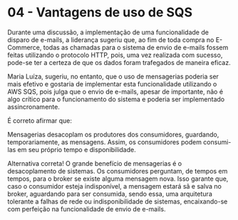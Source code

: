 
# 04 - Vantagens de uso de SQS


Durante uma discussão, a implementação de uma funcionalidade de disparo de e-mails, a liderança sugeriu que, ao fim de toda compra no E-Commerce, todas as chamadas para o sistema de envio de e-mails fossem feitas utilizando o protocolo HTTP, pois, uma vez realizada com sucesso, pode-se ter a certeza de que os dados foram trafegados de maneira eficaz.

Maria Luíza, sugeriu, no entanto, que o uso de mensagerias poderia ser mais efetivo e gostaria de implementar esta funcionalidade utilizando o AWS SQS, pois julga que o envio de e-mails, apesar de importante, não é algo crítico para o funcionamento do sistema e poderia ser implementado assincronamente.

É correto afirmar que:

Mensagerias desacoplam os produtores dos consumidores, guardando, temporariamente, as mensagens. Assim, os consumidores podem consumi-las em seu próprio tempo e disponibilidade.


Alternativa correta! O grande benefício de mensagerias é o desacoplamento de sistemas. Os consumidores perguntam, de tempos em tempos, para o broker se existe alguma mensagem nova. Isso garante que, caso o consumidor esteja indisponível, a mensagem estará sã e salva no broker, aguardando para ser consumida, sendo essa, uma arquitetura tolerante a falhas de rede ou indisponibilidade de sistemas, encaixando-se com perfeição na funcionalidade de envio de e-mails.
